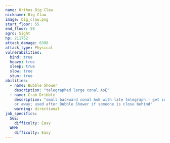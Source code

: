 ```yaml
---
name: Orthos Big Claw
nickname: Big Claw
image: big_claw.png
start_floor: 55
end_floor: 58
agro: Sight
hp: 211752
attack_damage: 6398
attack_type: Physical
vulnerabilities:
  bind: true
  heavy: true
  sleep: true
  slow: true
  stun: true
abilities:
  - name: Bubble Shower
    description: "telegraphed large conal AoE"
  - name: Crab Dribble
    description: "small backward conal AoE with late telegraph - get in front
    or away; used after Bubble Shower if someone is close behind"
    warning: directional
job_specifics:
  SGE:
    difficulty: Easy
  WHM:
    difficulty: Easy
---
```

